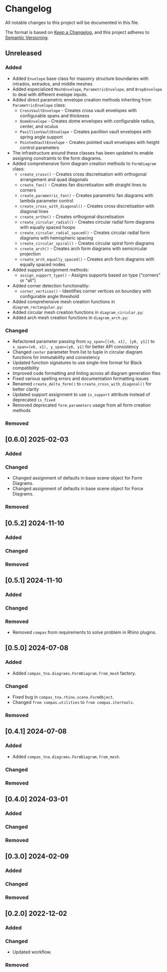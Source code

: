 # Changelog

All notable changes to this project will be documented in this file.

The format is based on [Keep a Changelog](https://keepachangelog.com/en/1.0.0/),
and this project adheres to [Semantic Versioning](https://semver.org/spec/v2.0.0.html).

## Unreleased

### Added

* Added `Envelope` base class for masonry structure boundaries with intrados, extrados, and middle meshes
* Added especialized `MeshEnvelope`, `ParametricEnvelope`, and `BrepEnvelope` to deal with different evelope inputs.
* Added direct parametric envelope creation methods inheriting from `ParametricEnvelope` class:
  * `CrossVaultEnvelope` - Creates cross vault envelopes with configurable spans and thickness
  * `DomeEnvelope` - Creates dome envelopes with configurable radius, center, and oculus
  * `PavillionVaultEnvelope` - Creates pavillion vault envelopes with spring angle support
  * `PointedVaultEnvelope` - Creates pointed vault envelopes with height control parameters
* The infrastructure around these classes has been updated to enable assigning constraints to the form diagrams.
* Added comprehensive form diagram creation methods to `FormDiagram` class:
  * `create_cross()` - Creates cross discretisation with orthogonal arrangement and quad diagonals
  * `create_fan()` - Creates fan discretisation with straight lines to corners
  * `create_parametric_fan()` - Creates parametric fan diagrams with lambda parameter control
  * `create_cross_with_diagonal()` - Creates cross discretisation with diagonal lines
  * `create_ortho()` - Creates orthogonal discretisation
  * `create_circular_radial()` - Creates circular radial form diagrams with equally spaced hoops
  * `create_circular_radial_spaced()` - Creates circular radial form diagrams with hemispheric spacing
  * `create_circular_spiral()` - Creates circular spiral form diagrams
  * `create_arch()` - Creates arch form diagrams with semicircular projection
  * `create_arch_equally_spaced()` - Creates arch form diagrams with equally spaced nodes
* Added support assignment methods:
  * `assign_support_type()` - Assigns supports based on type ("corners" or "all")
* Added corner detection functionality:
  * `corner_vertices()` - Identifies corner vertices on boundary with configurable angle threshold
* Added comprehensive mesh creation functions in `diagram_rectangular.py`:
* Added circular mesh creation functions in `diagram_circular.py`:
* Added arch mesh creation functions in `diagram_arch.py`:

### Changed

* Refactored parameter passing from `xy_span=[[x0, x1], [y0, y1]]` to `x_span=(x0, x1), y_span=(y0, y1)` for better API consistency
* Changed `center` parameter from list to tuple in circular diagram functions for immutability and consistency
* Updated function signatures to use single-line format for Black compatibility
* Improved code formatting and linting across all diagram generation files
* Fixed various spelling errors and documentation formatting issues
* Renamed `create_delta_form()` to `create_cross_with_diagonal()` for better clarity
* Updated support assignment to use `is_support` attribute instead of deprecated `is_fixed`
* Removed deprecated `form.parameters` usage from all form creation methods

### Removed


## [0.6.0] 2025-02-03

### Added

### Changed

* Changed assignment of defaults in base scene object for Form Diagrams.
* Changed assignment of defaults in base scene object for Force Diagrams.

### Removed


## [0.5.2] 2024-11-10

### Added

### Changed

### Removed


## [0.5.1] 2024-11-10

### Added

### Changed

### Removed

* Removed `compas` from requirements to solve problem in Rhino plugins.


## [0.5.0] 2024-07-08

### Added

* Added `compas_tna.diagrams.FormDiagram.from_mesh` factory.

### Changed

* Fixed bug in `compas_tna.rhino.scene.FormObject`.
* Changed `from compas.utilities` to `from compas.itertools`.

### Removed

## [0.4.1] 2024-07-08

### Added

* Added `compas_tna.diagrams.FormDiagram.from_mesh`.

### Changed

### Removed

## [0.4.0] 2024-03-01

### Added

### Changed

### Removed

## [0.3.0] 2024-02-09

### Added

### Changed

### Removed

## [0.2.0] 2022-12-02

### Added

### Changed

* Updated workflow.

### Removed
